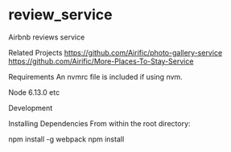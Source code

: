 # review_service
Airbnb reviews service

Related Projects
https://github.com/Airific/photo-gallery-service
https://github.com/Airific/More-Places-To-Stay-Service



Requirements
An nvmrc file is included if using nvm.

Node 6.13.0
etc


Development

Installing Dependencies
From within the root directory:

npm install -g webpack
npm install